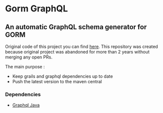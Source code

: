 # Gorm GraphQL
## An automatic GraphQL schema generator for GORM
Original code of this project you can find [here](https://github.com/grails/gorm-graphql). This repository was created because original project was abandoned for more than 2 years without merging any open PRs.

The main purpose :
 - Keep grails and graphql dependencies up to date
 - Push the latest version to the maven central

### Dependencies

- [Graphql Java](https://github.com/graphql-java/graphql-java)